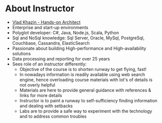# About Instructor #

* <a href="https://www.linkedin.com/in/vkhazin" target="_blank">Vlad Khazin - Hands-on Architect</a>
* Enterprise and start-up environments
* Polyglot developer: C#, Java, Node.js, Scala, Python
* Sql and NoSql knowledge: Sql Server, Oracle, MySql, PostgreSql, Couchbase, Cassandra, ElasticSearch
* Passionate about building High-performance and High-availability solutions
* Data processing and reporting for over 25 years
* Sees role of an instructor differently:
  * Objective of the course is to shorten runway to get flying, fast!
  * In nowadays information is readily available using web search engine, hence overloading course materials with lot's of details is not overly helpful
  * Materials are here to provide general guidance with references & links for more details
  * Instructor is to paint a runway to self-sufficiency finding information and dealing with setbacks
  * Labs are to provide a safe way to experiment with the technology and to address common troubles